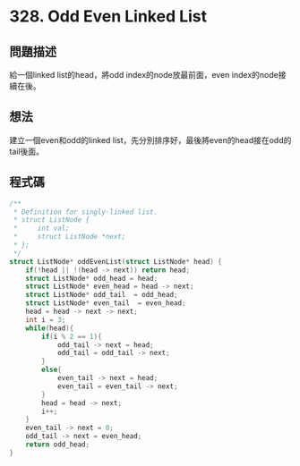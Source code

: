 # 328. Odd Even Linked List
## 問題描述
給一個linked list的head，將odd index的node放最前面，even index的node接續在後。

## 想法
建立一個even和odd的linked list，先分別排序好，最後將even的head接在odd的tail後面。

## 程式碼
```C
/**
 * Definition for singly-linked list.
 * struct ListNode {
 *     int val;
 *     struct ListNode *next;
 * };
 */
struct ListNode* oddEvenList(struct ListNode* head) {
    if(!head || !(head -> next)) return head;
    struct ListNode* odd_head = head;
    struct ListNode* even_head = head -> next;
    struct ListNode* odd_tail  = odd_head;
    struct ListNode* even_tail  = even_head;
    head = head -> next -> next;
    int i = 3;
    while(head){
        if(i % 2 == 1){
            odd_tail -> next = head;
            odd_tail = odd_tail -> next; 
        }
        else{
            even_tail -> next = head;
            even_tail = even_tail -> next;
        }
        head = head -> next;
        i++;
    }
    even_tail -> next = 0;
    odd_tail -> next = even_head;
    return odd_head;
}
```
